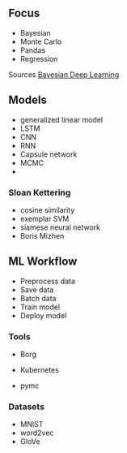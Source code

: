 ## Focus
* Bayesian
* Monte Carlo
* Pandas
* Regression


Sources
[Bayesian Deep Learning](https://pydata.org/nyc2017/schedule/presentation/39/)

## Models
* generalized linear model
* LSTM
* CNN
* RNN
* Capsule network
* MCMC
*

### Sloan Kettering
* cosine similarity
* exemplar SVM
* siamese neural network
* Boris Mizhen

## ML Workflow
* Preprocess data
* Save data
* Batch data
* Train model
* Deploy model

### Tools
* Borg
* Kubernetes

* pymc

### Datasets
* MNIST
* word2vec
* GloVe

 
